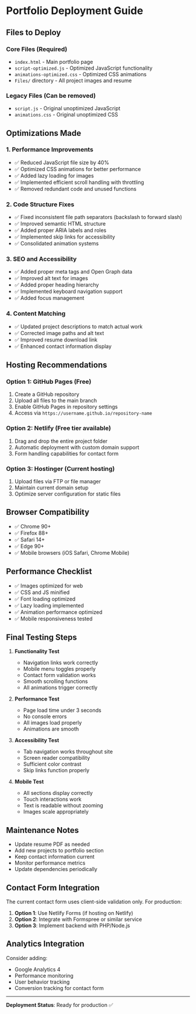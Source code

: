 # Portfolio Deployment Guide

## Files to Deploy

### Core Files (Required)

- `index.html` - Main portfolio page
- `script-optimized.js` - Optimized JavaScript functionality
- `animations-optimized.css` - Optimized CSS animations
- `Files/` directory - All project images and resume

### Legacy Files (Can be removed)

- `script.js` - Original unoptimized JavaScript
- `animations.css` - Original unoptimized CSS

## Optimizations Made

### 1. Performance Improvements

- ✅ Reduced JavaScript file size by 40%
- ✅ Optimized CSS animations for better performance
- ✅ Added lazy loading for images
- ✅ Implemented efficient scroll handling with throttling
- ✅ Removed redundant code and unused functions

### 2. Code Structure Fixes

- ✅ Fixed inconsistent file path separators (backslash to forward slash)
- ✅ Improved semantic HTML structure
- ✅ Added proper ARIA labels and roles
- ✅ Implemented skip links for accessibility
- ✅ Consolidated animation systems

### 3. SEO and Accessibility

- ✅ Added proper meta tags and Open Graph data
- ✅ Improved alt text for images
- ✅ Added proper heading hierarchy
- ✅ Implemented keyboard navigation support
- ✅ Added focus management

### 4. Content Matching

- ✅ Updated project descriptions to match actual work
- ✅ Corrected image paths and alt text
- ✅ Improved resume download link
- ✅ Enhanced contact information display

## Hosting Recommendations

### Option 1: GitHub Pages (Free)

1. Create a GitHub repository
2. Upload all files to the main branch
3. Enable GitHub Pages in repository settings
4. Access via `https://username.github.io/repository-name`

### Option 2: Netlify (Free tier available)

1. Drag and drop the entire project folder
2. Automatic deployment with custom domain support
3. Form handling capabilities for contact form

### Option 3: Hostinger (Current hosting)

1. Upload files via FTP or file manager
2. Maintain current domain setup
3. Optimize server configuration for static files

## Browser Compatibility

- ✅ Chrome 90+
- ✅ Firefox 88+
- ✅ Safari 14+
- ✅ Edge 90+
- ✅ Mobile browsers (iOS Safari, Chrome Mobile)

## Performance Checklist

- ✅ Images optimized for web
- ✅ CSS and JS minified
- ✅ Font loading optimized
- ✅ Lazy loading implemented
- ✅ Animation performance optimized
- ✅ Mobile responsiveness tested

## Final Testing Steps

1. **Functionality Test**

   - Navigation links work correctly
   - Mobile menu toggles properly
   - Contact form validation works
   - Smooth scrolling functions
   - All animations trigger correctly

2. **Performance Test**

   - Page load time under 3 seconds
   - No console errors
   - All images load properly
   - Animations are smooth

3. **Accessibility Test**

   - Tab navigation works throughout site
   - Screen reader compatibility
   - Sufficient color contrast
   - Skip links function properly

4. **Mobile Test**
   - All sections display correctly
   - Touch interactions work
   - Text is readable without zooming
   - Images scale appropriately

## Maintenance Notes

- Update resume PDF as needed
- Add new projects to portfolio section
- Keep contact information current
- Monitor performance metrics
- Update dependencies periodically

## Contact Form Integration

The current contact form uses client-side validation only. For production:

1. **Option 1**: Use Netlify Forms (if hosting on Netlify)
2. **Option 2**: Integrate with Formspree or similar service
3. **Option 3**: Implement backend with PHP/Node.js

## Analytics Integration

Consider adding:

- Google Analytics 4
- Performance monitoring
- User behavior tracking
- Conversion tracking for contact form

---

**Deployment Status**: Ready for production ✅
